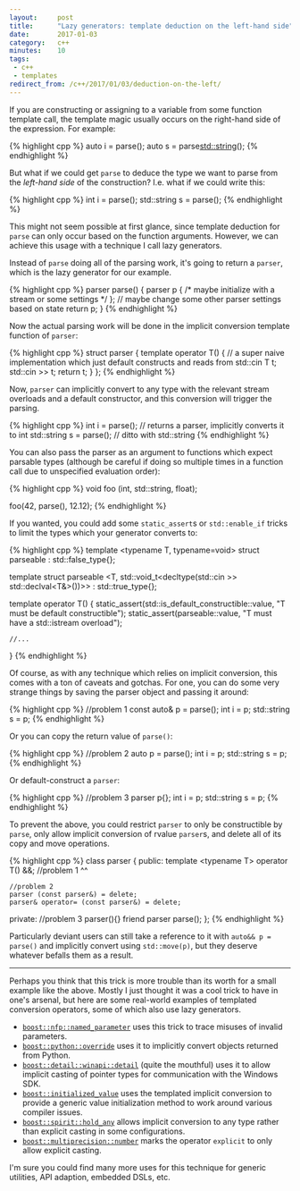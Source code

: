 ```yaml
---
layout:     post
title:      "Lazy generators: template deduction on the left-hand side"
date:       2017-01-03
category:   c++
minutes:    10
tags:
 - c++
 - templates
redirect_from: /c++/2017/01/03/deduction-on-the-left/
---
```


If you are constructing or assigning to a variable from some function template call, the template magic usually occurs on the right-hand side of the expression. For example:

{% highlight cpp %}
auto i = parse<int>();
auto s = parse<std::string>();
{% endhighlight %}

But what if we could get `parse` to deduce the type we want to parse from the *left-hand side* of the construction? I.e. what if we could write this:

{% highlight cpp %}
int i = parse();
std::string s = parse();
{% endhighlight %}

This might not seem possible at first glance, since template deduction for `parse` can only occur based on the function arguments. However, we can achieve this usage with a technique I call lazy generators.

Instead of `parse` doing all of the parsing work, it's going to return a `parser`, which is the lazy generator for our example.

{% highlight cpp %}
parser parse() {
    parser p { /* maybe initialize with a stream or some settings */ };
    // maybe change some other parser settings based on state
    return p;
}
{% endhighlight %}

Now the actual parsing work will be done in the implicit conversion template function of `parser`:

{% highlight cpp %}
struct parser {
    template <typename T>
    operator T() {
        // a super naive implementation which just default constructs and reads from std::cin
        T t;
        std::cin >> t;
        return t;
    }
};
{% endhighlight %}

Now, `parser` can implicitly convert to any type with the relevant stream overloads and a default constructor, and this conversion will trigger the parsing.

{% highlight cpp %}
int i = parse();         // returns a parser, implicitly converts it to int
std::string s = parse(); // ditto with std::string
{% endhighlight %}

You can also pass the parser as an argument to functions which expect parsable types (although be careful if doing so multiple times in a function call due to unspecified evaluation order):

{% highlight cpp %}
void foo (int, std::string, float);

foo(42, parse(), 12.12);
{% endhighlight %}

If you wanted, you could add some `static_assert`s or `std::enable_if` tricks to limit the types which your generator converts to:

{% highlight cpp %}
template <typename T, typename=void>
struct parseable : std::false_type{};
    
template <typename T>
struct parseable <T, std::void_t<decltype(std::cin >> std::declval<T&>())>> 
    : std::true_type{};

template <typename T>
operator T() {
    static_assert(std::is_default_constructible<T>::value, "T must be default constructible");
    static_assert(parseable<T>::value, "T must have a std::istream overload");
        
    //...
}
{% endhighlight %}

Of course, as with any technique which relies on implicit conversion, this comes with a ton of caveats and gotchas. For one, you can do some very strange things by saving the parser object and passing it around:

{% highlight cpp %}
//problem 1
const auto& p = parse();
int i = p;
std::string s = p;
{% endhighlight %}

Or you can copy the return value of `parse()`:

{% highlight cpp %}
//problem 2
auto p = parse();
int i = p;
std::string s = p;
{% endhighlight %}


Or default-construct a `parser`:

{% highlight cpp %}
//problem 3
parser p{};
int i = p;
std::string s = p;
{% endhighlight %}

To prevent the above, you could restrict `parser` to only be constructible by `parse`, only allow implicit conversion of rvalue `parser`s, and delete all of its copy and move operations.

{% highlight cpp %}
class parser {
public:
    template &lt;typename T&gt;
    operator T() &&;
    //problem 1  ^^

    //problem 2
    parser (const parser&) = delete; 
    parser& operator= (const parser&) = delete;
    
private:
    //problem 3
    parser(){}
    friend parser parse();
};
{% endhighlight %}

Particularly deviant users can still take a reference to it with `auto&& p = parse()` and implicitly convert using `std::move(p)`, but they deserve whatever befalls them as a result.

----------------------------

Perhaps you think that this trick is more trouble than its worth for a small example like the above. Mostly I just thought it was a cool trick to have in one's arsenal, but here are some real-world examples of templated conversion operators, some of which also use lazy generators.

* [`boost::nfp::named_parameter`](http://www.boost.org/doc/libs/1_62_0/libs/test/doc/html/header/boost/test/utils/named_params_hpp.html) uses this trick to trace misuses of invalid parameters.
* [`boost::python::override`](http://www.boost.org/doc/libs/1_50_0/libs/python/doc/v2/wrapper.html) uses it to implicitly convert objects returned from Python.
* [`boost::detail::winapi::detail`](http://www.boost.org/doc/libs/master/boost/detail/winapi/detail/cast_ptr.hpp) (quite the mouthful) uses it to allow implicit casting of pointer types for communication with the Windows SDK.
* [`boost::initialized_value`](http://www.boost.org/doc/libs/1_55_0/libs/utility/value_init.htm) uses the templated implicit conversion to provide a generic value initialization method to work around various compiler issues.
* [`boost::spirit::hold_any`](http://www.boost.org/doc/libs/1_51_0/boost/spirit/home/support/detail/hold_any.hpp) allows implicit conversion to any type rather than explicit casting in some configurations.
* [`boost::multiprecision::number`](http://www.boost.org/doc/libs/1_61_0/libs/multiprecision/doc/html/boost_multiprecision/ref/number.html) marks the operator `explicit` to only allow explicit casting.

I'm sure you could find many more uses for this technique for generic utilities, API adaption, embedded DSLs, etc.




